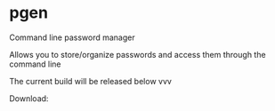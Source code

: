# pgen
Command line password manager

Allows you to store/organize passwords and access them through the command line

The current build will be released below vvv

Download: <placeholder>
